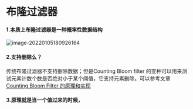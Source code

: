 # 布隆过滤器

#### 1.本质上布隆过滤器是一种概率性数据结构

![image-20220105180926164](C:\Users\sun\AppData\Roaming\Typora\typora-user-images\image-20220105180926164.png)

#### 2.支持删除么？

传统布隆过滤器不支持删除数据；但是Counting Bloom filter 的变种可以用来测试元素计数个数是否绝对小于某个阈值，它支持元素删除。可以参考文章 [Counting Bloom Filter 的原理和实现](https://link.zhihu.com/?target=https%3A//cloud.tencent.com/developer/article/1136056)

#### 3.原理就是当一个值过来的时候，